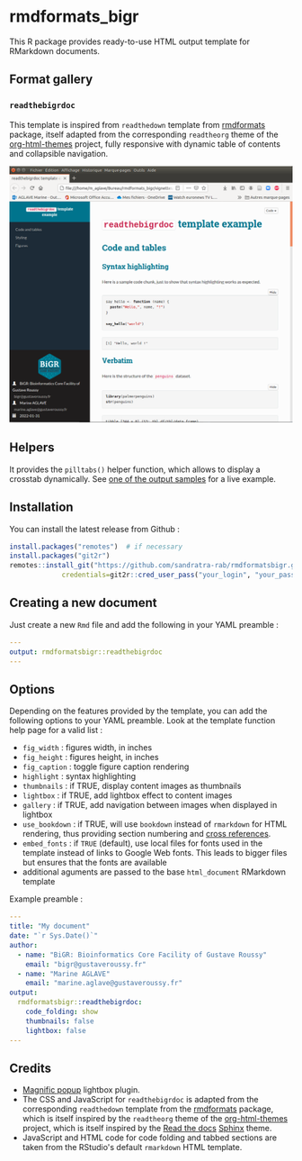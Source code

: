 # rmdformats_bigr

This R package provides ready-to-use HTML output template for
RMarkdown documents.

## Format gallery

### `readthebigrdoc`
This template is inspired from `readthedown` template from [rmdformats](https://github.com/juba/rmdformats) package, itself adapted from the corresponding `readtheorg` theme of the [org-html-themes](https://github.com/fniessen/org-html-themes) project, fully responsive with dynamic table of contents and collapsible navigation.

[![readthebigrdoc example](man/figures/readthebigrdoc.png)](https://gitlab.com/bioinfo_gustaveroussy/bigr/rmdformatsbigr/-/blob/main/vignettes/examples/readthebigrdoc.html)

## Helpers

It provides the `pilltabs()` helper function, which allows to display a crosstab dynamically. See [one of the output samples](https://gitlab.com/bioinfo_gustaveroussy/bigr/rmdformatsbigr/-/blob/main/vignettes/examples/readthebigrdoc.html#table) for a live example.

## Installation

You can install the latest release from Github :

```r
install.packages("remotes")  # if necessary
install.packages("git2r")
remotes::install_git("https://github.com/sandratra-rab/rmdformatsbigr.git",
             credentials=git2r::cred_user_pass("your_login", "your_password"))
```

## Creating a new document

Just create a new `Rmd` file and add the following in your YAML preamble :

```yaml
---
output: rmdformatsbigr::readthebigrdoc
---
```

## Options

Depending on the features provided by the template, you can add the following options to your YAML preamble. Look at the template function help page for a valid list :

- `fig_width` : figures width, in inches
- `fig_height` : figures height, in inches
- `fig_caption` : toggle figure caption rendering
- `highlight` : syntax highlighting
- `thumbnails` : if TRUE, display content images as thumbnails
- `lightbox` : if TRUE, add lightbox effect to content images
- `gallery` : if TRUE, add navigation between images when displayed in lightbox
- `use_bookdown` : if TRUE, will use `bookdown` instead of `rmarkdown` for HTML rendering, thus providing section numbering and [cross references](https://bookdown.org/yihui/bookdown/cross-references.html).
- `embed_fonts` : if `TRUE` (default), use local files for fonts used in the template instead of links to Google Web fonts. This leads to bigger files but ensures that the fonts are available
- additional aguments are passed to the base `html_document` RMarkdown template

Example preamble :

```yaml
---
title: "My document"
date: "`r Sys.Date()`"
author:
  - name: "BiGR: Bioinformatics Core Facility of Gustave Roussy"
    email: "bigr@gustaveroussy.fr"
  - name: "Marine AGLAVE"
    email: "marine.aglave@gustaveroussy.fr"
output:
  rmdformatsbigr::readthebigrdoc:
    code_folding: show
    thumbnails: false
    lightbox: false
---
```

## Credits

- [Magnific popup](https://dimsemenov.com/plugins/magnific-popup/) lightbox plugin.
- The CSS and JavaScript for `readthebigrdoc` is adapted from the corresponding `readthedown` template from the [rmdformats](https://github.com/juba/rmdformats) package, which is itself inspired by the `readtheorg` theme of the [org-html-themes](https://github.com/fniessen/org-html-themes) project, which is itself inspired by the [Read the docs](https://readthedocs.org/) [Sphinx](http://sphinx-doc.org/) theme.
- JavaScript and HTML code for code folding and tabbed sections are taken from the RStudio's default `rmarkdown` HTML template.

